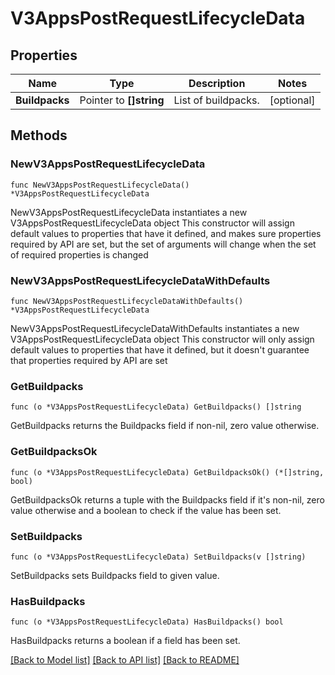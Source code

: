 # V3AppsPostRequestLifecycleData

## Properties

Name | Type | Description | Notes
------------ | ------------- | ------------- | -------------
**Buildpacks** | Pointer to **[]string** | List of buildpacks. | [optional] 

## Methods

### NewV3AppsPostRequestLifecycleData

`func NewV3AppsPostRequestLifecycleData() *V3AppsPostRequestLifecycleData`

NewV3AppsPostRequestLifecycleData instantiates a new V3AppsPostRequestLifecycleData object
This constructor will assign default values to properties that have it defined,
and makes sure properties required by API are set, but the set of arguments
will change when the set of required properties is changed

### NewV3AppsPostRequestLifecycleDataWithDefaults

`func NewV3AppsPostRequestLifecycleDataWithDefaults() *V3AppsPostRequestLifecycleData`

NewV3AppsPostRequestLifecycleDataWithDefaults instantiates a new V3AppsPostRequestLifecycleData object
This constructor will only assign default values to properties that have it defined,
but it doesn't guarantee that properties required by API are set

### GetBuildpacks

`func (o *V3AppsPostRequestLifecycleData) GetBuildpacks() []string`

GetBuildpacks returns the Buildpacks field if non-nil, zero value otherwise.

### GetBuildpacksOk

`func (o *V3AppsPostRequestLifecycleData) GetBuildpacksOk() (*[]string, bool)`

GetBuildpacksOk returns a tuple with the Buildpacks field if it's non-nil, zero value otherwise
and a boolean to check if the value has been set.

### SetBuildpacks

`func (o *V3AppsPostRequestLifecycleData) SetBuildpacks(v []string)`

SetBuildpacks sets Buildpacks field to given value.

### HasBuildpacks

`func (o *V3AppsPostRequestLifecycleData) HasBuildpacks() bool`

HasBuildpacks returns a boolean if a field has been set.


[[Back to Model list]](../README.md#documentation-for-models) [[Back to API list]](../README.md#documentation-for-api-endpoints) [[Back to README]](../README.md)


